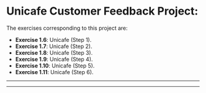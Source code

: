 # Unicafe Customer Feedback Project:

The exercises corresponding to this project are:

- **Exercise 1.6**: Unicafe (Step 1).
- **Exercise 1.7**: Unicafe (Step 2).
- **Exercise 1.8**: Unicafe (Step 3).
- **Exercise 1.9**: Unicafe (Step 4).
- **Exercise 1.10**: Unicafe (Step 5).
- **Exercise 1.11**: Unicafe (Step 6).

---
---